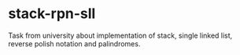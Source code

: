 # stack-rpn-sll
Task from university about implementation of stack, single linked list, reverse polish notation and palindromes.
